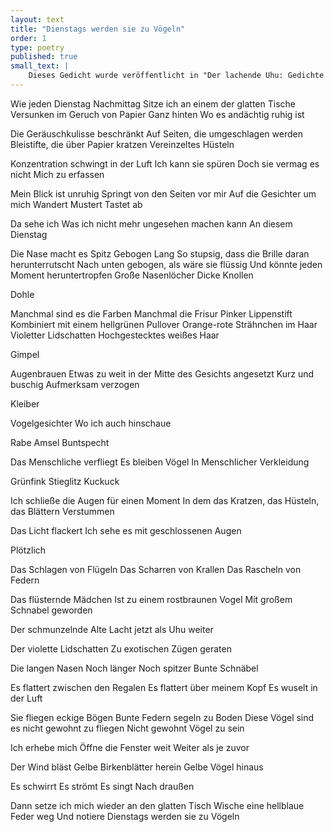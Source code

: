 ```yaml
---
layout: text
title: "Dienstags werden sie zu Vögeln"
order: 1
type: poetry
published: true
small_text: |
    Dieses Gedicht wurde veröffentlicht in "Der lachende Uhu: Gedichte im Zeichen des Uhus", 23. Mai 2025: <a href="https://www.amazon.de/dp/B0F9T1FP4F" target="_blank">Verfügbar auf Amazon.de</a>
---
```


Wie jeden Dienstag Nachmittag
Sitze ich an einem der glatten Tische
Versunken im Geruch von Papier
Ganz hinten
Wo es andächtig ruhig ist

Die Geräuschkulisse beschränkt
Auf Seiten, die umgeschlagen werden
Bleistifte, die über Papier kratzen
Vereinzeltes Hüsteln

Konzentration schwingt in der Luft
Ich kann sie spüren
Doch sie vermag es nicht
Mich zu erfassen

Mein Blick ist unruhig
Springt von den Seiten vor mir
Auf die Gesichter um mich
Wandert
Mustert
Tastet ab

Da sehe ich
Was ich nicht mehr ungesehen machen kann
An diesem Dienstag

Die Nase macht es
Spitz
Gebogen
Lang
So stupsig, dass die Brille daran herunterrutscht
Nach unten gebogen, als wäre sie flüssig
Und könnte jeden Moment heruntertropfen
Große Nasenlöcher
Dicke Knollen

Dohle

Manchmal sind es die Farben
Manchmal die Frisur
Pinker Lippenstift
Kombiniert mit einem hellgrünen Pullover
Orange-rote Strähnchen im Haar
Violetter Lidschatten
Hochgestecktes weißes Haar

Gimpel

Augenbrauen 
Etwas zu weit in der Mitte des Gesichts angesetzt
Kurz und buschig
Aufmerksam verzogen

Kleiber

Vogelgesichter
Wo ich auch hinschaue

Rabe
Amsel
Buntspecht

Das Menschliche verfliegt
Es bleiben Vögel
In Menschlicher Verkleidung

Grünfink
Stieglitz
Kuckuck

Ich schließe die Augen für einen Moment
In dem das Kratzen, das Hüsteln, das Blättern
Verstummen

Das Licht flackert
Ich sehe es mit geschlossenen Augen

Plötzlich

Das Schlagen von Flügeln
Das Scharren von Krallen
Das Rascheln von Federn

Das flüsternde Mädchen
Ist zu einem rostbraunen Vogel
Mit großem Schnabel geworden

Der schmunzelnde Alte
Lacht jetzt als Uhu weiter

Der violette Lidschatten
Zu exotischen Zügen geraten

Die langen Nasen
Noch länger
Noch spitzer
Bunte Schnäbel

Es flattert zwischen den Regalen
Es flattert über meinem Kopf
Es wuselt in der Luft

Sie fliegen eckige Bögen
Bunte Federn segeln zu Boden
Diese Vögel sind es nicht gewohnt zu fliegen
Nicht gewohnt Vögel zu sein

Ich erhebe mich
Öffne die Fenster weit
Weiter als je zuvor

Der Wind bläst 
Gelbe Birkenblätter herein
Gelbe Vögel hinaus

Es schwirrt
Es strömt 
Es singt 
Nach draußen

Dann setze ich mich wieder an den glatten Tisch
Wische eine hellblaue Feder weg
Und notiere
Dienstags werden sie zu Vögeln
